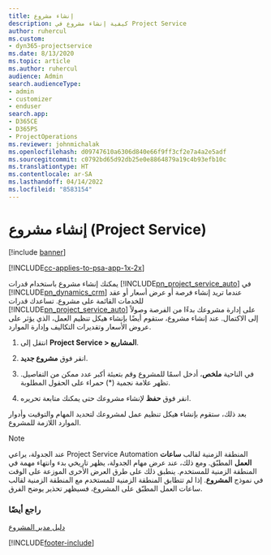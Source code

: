 ```yaml
---
title: إنشاء مشروع
description: كيفية إنشاء مشروع في Project Service
author: ruhercul
ms.custom:
- dyn365-projectservice
ms.date: 8/13/2020
ms.topic: article
ms.author: ruhercul
audience: Admin
search.audienceType:
- admin
- customizer
- enduser
search.app:
- D365CE
- D365PS
- ProjectOperations
ms.reviewer: johnmichalak
ms.openlocfilehash: d09747610a6306d840e66f9ff3cf2e7a4a2e5adf
ms.sourcegitcommit: c0792bd65d92db25e0e8864879a19c4b93efb10c
ms.translationtype: HT
ms.contentlocale: ar-SA
ms.lasthandoff: 04/14/2022
ms.locfileid: "8583154"
---
```

# <a name="create-a-project-project-service"></a>إنشاء مشروع (Project Service)

[!include [banner](../includes/psa-now-project-operations.md)]

[!INCLUDE[cc-applies-to-psa-app-1x-2x](../includes/cc-applies-to-psa-app-1x-2x.md)]

يمكنك إنشاء مشروع باستخدام قدرات [!INCLUDE[pn_project_service_auto](../includes/pn-project-service-auto.md)] في [!INCLUDE[pn_dynamics_crm](../includes/pn-dynamics-crm.md)] عندما تريد إنشاء فرصة أو عرض أسعار أو عقد للخدمات القائمة على مشروع. تساعدك قدرات [!INCLUDE[pn_project_service_auto](../includes/pn-project-service-auto.md)] على إدارة مشروعك بدءًا من الفرصة وصولاً إلى الاكتمال. عند إنشاء مشروع، ستقوم أيضًا بإنشاء هيكل تنظيم العمل، الذي يؤثر على عروض الأسعار وتقديرات التكاليف وإدارة الموارد.  
  
1.  انتقل إلى **Project Service > المشاريع**.  
  
2.  انقر فوق **مشروع جديد**.  
  
3.  في الناحية **ملخص**، أدخل اسمًا للمشروع وقم بتعبئة أكبر عدد ممكن من التفاصيل. تظهر علامة نجمية (*) حمراء على الحقول المطلوبة.  
  
4.  انقر فوق **حفظ** لإنشاء مشروعك حتى يمكنك متابعة تحريره.  
  
بعد ذلك، ستقوم بإنشاء هيكل تنظيم عمل لمشروعك لتحديد المهام والتوقيت وأدوار الموارد اللازمة للمشروع.  

> [!NOTE]
> عند الجدولة، يراعي Project Service Automation المنطقة الزمنية لقالب **ساعات العمل** المطبّق. ومع ذلك، عند عرض مهام الجدولة، يظهر تاريخي بدء وانتهاء مهمة في المنطقة الزمنية للمستخدم. ينطبق ذلك على طرق العرض الأخرى الموزعة على الوقت في نموذج **المشروع**. إذا لم تتطابق المنطقة الزمنية للمستخدم مع المنطقة الزمنية لقالب ساعات العمل المطبّق على المشروع، فسيظهر تحذير يوضح الفرق. 
  
### <a name="see-also"></a>راجع أيضًا  
 [دليل مدير المشروع](../psa/project-manager-guide.md)


[!INCLUDE[footer-include](../includes/footer-banner.md)]

